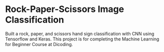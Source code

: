 # Rock-Paper-Scissors Image Classification
Built a rock, paper, and scissors hand sign classification with CNN using Tensorflow and Keras. This project is for completing the Machine Learning for Beginner Course at Dicoding.
